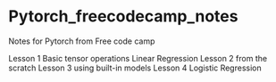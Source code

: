 # Pytorch_freecodecamp_notes
Notes for Pytorch from Free code camp 


Lesson 1 Basic tensor operations 
Linear Regression 
  Lesson 2 from the scratch
  Lesson 3 using built-in models 
Lesson 4 Logistic Regression 
